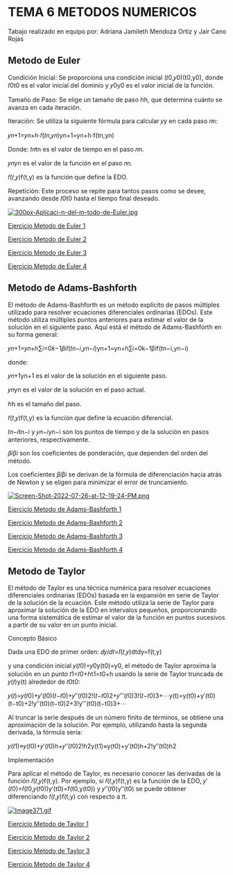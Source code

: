 # TEMA 6 METODOS NUMERICOS

 Tabajo realizado en equipo por: Adriana Jamileth Mendoza Ortiz y Jair Cano Rojas

## Metodo de Euler

Condición Inicial: Se proporciona una condición inicial (𝑡0,𝑦0)(t0,y0), donde 𝑡0t0 es el valor inicial del dominio y 𝑦0y0 es el valor inicial de la función.

Tamaño de Paso: Se elige un tamaño de paso ℎh, que determina cuánto se avanza en cada iteración.

Iteración: Se utiliza la siguiente fórmula para calcular 𝑦y en cada paso 𝑛n:

𝑦𝑛+1=𝑦𝑛+ℎ⋅𝑓(𝑡𝑛,𝑦𝑛)yn+1=yn+h⋅f(tn,yn)

Donde:
𝑡𝑛tn es el valor de tiempo en el paso 𝑛n.

𝑦𝑛yn es el valor de la función en el paso 𝑛n.

𝑓(𝑡,𝑦)f(t,y) es la función que define la EDO.

Repetición: Este proceso se repite para tantos pasos como se desee, avanzando desde 𝑡0t0 hasta el tiempo final deseado.

[![300px-Aplicaci-n-del-m-todo-de-Euler.jpg](https://i.postimg.cc/wBRkhZNF/300px-Aplicaci-n-del-m-todo-de-Euler.jpg)](https://postimg.cc/yJB9KfvS)

[Ejercicio Metodo de Euler 1](EjemploEuler.java)

[Ejercicio Metodo de Euler 2](EjemploEuler2.java)

[Ejercicio Metodo de Euler 3](EjemploEuler3.java)

[Ejercicio Metodo de Euler 4](EjemploEuler4.java)

## Metodo de Adams-Bashforth

El método de Adams-Bashforth es un método explícito de pasos múltiples utilizado para resolver ecuaciones diferenciales ordinarias (EDOs). Este método utiliza múltiples puntos anteriores para estimar el valor de la solución en el siguiente paso. Aquí está el método de Adams-Bashforth en su forma general:

𝑦𝑛+1=𝑦𝑛+ℎ∑𝑖=0𝑘−1𝛽𝑖𝑓(𝑡𝑛−𝑖,𝑦𝑛−𝑖)yn+1=yn+h∑i=0k−1βif(tn−i,yn−i)

donde:

𝑦𝑛+1yn+1 es el valor de la solución en el siguiente paso.

𝑦𝑛yn es el valor de la solución en el paso actual.

ℎh es el tamaño del paso.

𝑓(𝑡,𝑦)f(t,y) es la función que define la ecuación diferencial.

𝑡𝑛−𝑖tn−i y 𝑦𝑛−𝑖yn−i son los puntos de tiempo y de la solución en pasos anteriores, respectivamente.

𝛽𝑖βi son los coeficientes de ponderación, que dependen del orden del método.

Los coeficientes 𝛽𝑖βi se derivan de la fórmula de diferenciación hacia atrás de Newton y se eligen para minimizar el error de truncamiento.

[![Screen-Shot-2022-07-26-at-12-19-24-PM.png](https://i.postimg.cc/sX6NJX4S/Screen-Shot-2022-07-26-at-12-19-24-PM.png)](https://postimg.cc/BLFpSJyQ)

[Ejercicio Metodo de Adams-Bashforth 1](EjercicioAdams1.java)

[Ejercicio Metodo de Adams-Bashforth 2](EjercicioAdams2.java)

[Ejercicio Metodo de Adams-Bashforth 3](EjercicioAdams3.java)

[Ejercicio Metodo de Adams-Bashforth 4](EjercicioAdams4.java)


## Metodo de Taylor

El método de Taylor es una técnica numérica para resolver ecuaciones diferenciales ordinarias (EDOs) basada en la expansión en serie de Taylor de la solución de la ecuación. Este método utiliza la serie de Taylor para aproximar la solución de la EDO en intervalos pequeños, proporcionando una forma sistemática de estimar el valor de la función en puntos sucesivos a partir de su valor en un punto inicial.

Concepto Básico

Dada una EDO de primer orden:
𝑑𝑦/𝑑𝑡=𝑓(𝑡,𝑦)dtdy=f(t,y)

y una condición inicial 𝑦(𝑡0)=𝑦0y(t0)=y0, el método de Taylor aproxima la solución en un punto 𝑡1=𝑡0+ℎt1=t0+h usando la serie de Taylor truncada de 𝑦(𝑡)y(t) alrededor de 𝑡0t0:

𝑦(𝑡)=𝑦(𝑡0)+𝑦′(𝑡0)(𝑡−𝑡0)+𝑦′′(𝑡0)2!(𝑡−𝑡0)2+𝑦′′′(𝑡0)3!(𝑡−𝑡0)3+⋯y(t)=y(t0)+y′(t0)(t−t0)+2!y′′(t0)(t−t0)2+3!y′′′(t0)(t−t0)3+⋯

Al truncar la serie después de un número finito de términos, se obtiene una aproximación de la solución. Por ejemplo, utilizando hasta la segunda derivada, la fórmula sería:

𝑦(𝑡1)≈𝑦(𝑡0)+𝑦′(𝑡0)ℎ+𝑦′′(𝑡0)2!ℎ2y(t1)≈y(t0)+y′(t0)h+2!y′′(t0)h2

Implementación

Para aplicar el método de Taylor, es necesario conocer las derivadas de la función 𝑓(𝑡,𝑦)f(t,y). Por ejemplo, si 𝑓(𝑡,𝑦)f(t,y) es la función de la EDO, 𝑦′(𝑡0)=𝑓(𝑡0,𝑦(𝑡0))y′(t0)=f(t0,y(t0)) y 𝑦′′(𝑡0)y′′(t0) se puede obtener diferenciando 𝑓(𝑡,𝑦)f(t,y) con respecto a 𝑡t.


[![Image371.gif](https://i.postimg.cc/5yW3ngJv/Image371.gif)](https://postimg.cc/gX480vnk)

[Ejercicio Metodo de Taylor 1](EjercicioTay1.java)

[Ejercicio Metodo de Taylor 2](EjercicioTay2.java)

[Ejercicio Metodo de Taylor 3](EjercicioTay3.java)

[Ejercicio Metodo de Taylor 4](EjercicioTay4.java)

